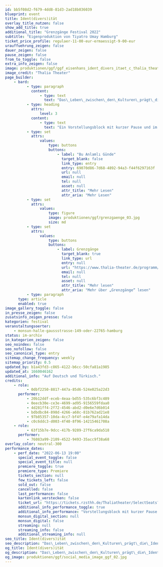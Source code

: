 ```yaml
---
id: bb5f08d2-f679-4dd8-81d3-2ad18b036039
blueprint: event
title: Ident(divers)ität
overlay_title_nutzen: false
show_add_title: true
additional_title: "Grenzgänge Festival 2022"
subtitle: "Eigenproduktion von Tiyatro Umay Hamburg"
ticket_price_profile: regulaer-11-00-eur-ermaessigt-9-00-eur
urauffuehrung_zeigen: false
dauer_zeigen: false
pause_zeigen: false
from_to_toggle: false
extra_info_zeigen: false
image: produktionen/ggf/ggf_eisenhans_ident_divers_itaet_c_thalia_theater.jpg
image_credit: "Thalia Theater"
page_builder:
    - bard:
          - type: paragraph
            content:
                - type: text
                  text: "Das\_Leben\_zwischen\_den\_Kulturen\_prägt\_die\_Identität\_und\_wirft\_neue\_Fragen\_auf\_„Wer\_bin\_ich?“ und „Woher komme ich?“. Die jungen Schauspielerinnen sind der Frage der eigenen Identitätsfindung nachgegangen. Mit aktuellen Bezügen zu ihrem eigenen Leben reflektieren sie ihre Ideen in selbst entworfenen\_Szenen."
          - type: heading
            attrs:
                level: 3
            content:
                - type: text
                  text: "Ein Vorstellungsblock mit kurzer Pause und im Anschluss:"
          - type: set
            attrs:
                values:
                    type: buttons
                    buttons:
                        - label: "Bu Anlamlı Günde"
                          target_blank: false
                          link_type: entry
                          entry: 69070d86-7d68-4892-94a3-f44f6297163f
                          url: null
                          email: null
                          tel: null
                          asset: null
                          attr_title: "Mehr Lesen"
                          attr_aria: "Mehr Lesen"
          - type: set
            attrs:
                values:
                    type: figure
                    image: produktionen/ggf/grenzgaenge_03.jpg
                    size: md
          - type: set
            attrs:
                values:
                    type: buttons
                    buttons:
                        - label: Grenzgänge
                          target_blank: true
                          link_type: url
                          entry: null
                          url: "https://www.thalia-theater.de/programm/jung&mehr/festivals/grenzgaenge/grenzgaenge-2022/"
                          email: null
                          tel: null
                          asset: null
                          attr_title: "Mehr lesen"
                          attr_aria: "Mehr über „Grenzgänge“ lesen"
          - type: paragraph
      type: article
      enabled: true
image_gallery_toggle: false
in_presse_zeigen: false
zusatsinfo_zeigen_presse: false
kategorien: festival
veranstaltungsoerter:
    - monsun-halle-gaussstrasse-149-oder-22765-hamburg
status: im-archiv
in_kategorien_zeigen: false
seo_noindex: false
seo_nofollow: false
seo_canonical_type: entry
sitemap_change_frequency: weekly
sitemap_priority: 0.5
updated_by: b1a43fd3-c865-4122-b6cc-50cfa81a1985
updated_at: 1660046162
additional_info: "Auf Deutsch und Türkisch."
credits:
    - role:
          - 0dbf2250-8817-447a-85d6-524e025a22d3
      performer:
          - 20b12ddf-eceb-4eaa-bd55-535c6bf3c489
          - 0eecb30e-ce3e-4699-ad95-9156559fdaa0
          - 4d281ff4-2f72-4546-abd2-d0e6e7d6b014
          - bdbdbc84-898d-4266-a68c-81b762ad21e8
          - 97b85357-10da-4cc7-bf4f-e4e79afa14da
          - c0c6ddc3-d003-4f40-8f96-14215461708a
    - role:
          - 63f15b7e-9dcc-417b-9289-27f6ca9da518
      performer:
          - 76083a99-2109-4522-9493-35acc9f38a68
overlay_color: neutral-300
performance_dates:
    - perf_date: "2022-06-13 19:00"
      special_event_toggle: false
      special_event_title: null
      premiere_toggle: true
      premiere_type: Premiere
      tickets_section: null
      few_tickets_left: false
      sold_out: false
      cancelled: false
      last_performance: false
      kartenlink_verstecken: false
      ticket_url: "https://tickets.rzsthh.de/Thaliatheater/SelectSeats?ret=1&e=11985&lang=de&play=showcase-tuerkischsprachiger-amateurtheatergruppen-2022&cookies=2"
      additional_info_performance_toggle: true
      additional_info_performance: "Vorstellungsblock mit kurzer Pause <br> „Ident(divers)ität“ & „Bu Anlamlı Günde“  <br> Einführung: 18:45 Uhr"
      monsun_digital_section: null
      monsun_digital: false
      streaming: null
      streaming_info: false
      additional_streaming_info: null
seo_title: Ident(divers)ität
seo_description: "Das\_Leben\_zwischen\_den\_Kulturen\_prägt\_die\_Identität\_und\_wirft\_neue\_Fragen\_auf\_„Wer\_bin\_ich?“ und „Woher komme ich?“."
og_title: Ident(divers)ität
og_description: "Das\_Leben\_zwischen\_den\_Kulturen\_prägt\_die\_Identität\_und\_wirft\_neue\_Fragen\_auf\_„Wer\_bin\_ich?“ und „Woher komme ich?“."
og_image: produktionen/ggf/social_media_image_ggf_02.jpg
---
```

